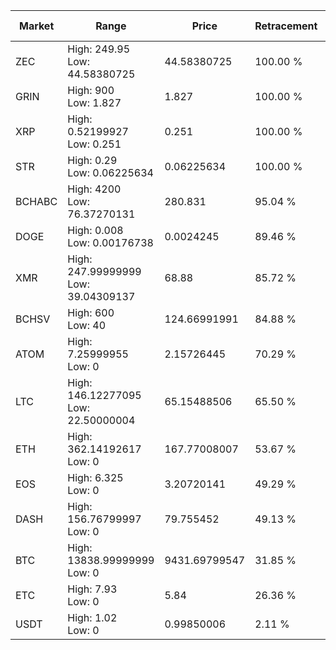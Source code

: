 | Market | Range | Price| Retracement | Doubles to 50% |
| --- | --- | --- | --- | --- |
| ZEC | High: 249.95<br />Low: 44.58380725 | 44.58380725 | 100.00 % | 3.30 |
| GRIN | High: 900<br />Low: 1.827 | 1.827 | 100.00 % | 246.81 |
| XRP | High: 0.52199927<br />Low: 0.251 | 0.251 | 100.00 % | 1.54 |
| STR | High: 0.29<br />Low: 0.06225634 | 0.06225634 | 100.00 % | 2.83 |
| BCHABC | High: 4200<br />Low: 76.37270131 | 280.831 | 95.04 % | 7.61 |
| DOGE | High: 0.008<br />Low: 0.00176738 | 0.0024245 | 89.46 % | 2.01 |
| XMR | High: 247.99999999<br />Low: 39.04309137 | 68.88 | 85.72 % | 2.08 |
| BCHSV | High: 600<br />Low: 40 | 124.66991991 | 84.88 % | 2.57 |
| ATOM | High: 7.25999955<br />Low: 0 | 2.15726445 | 70.29 % | 1.68 |
| LTC | High: 146.12277095<br />Low: 22.50000004 | 65.15488506 | 65.50 % | 1.29 |
| ETH | High: 362.14192617<br />Low: 0 | 167.77008007 | 53.67 % | 1.08 |
| EOS | High: 6.325<br />Low: 0 | 3.20720141 | 49.29 % | 0.00 |
| DASH | High: 156.76799997<br />Low: 0 | 79.755452 | 49.13 % | 0.00 |
| BTC | High: 13838.99999999<br />Low: 0 | 9431.69799547 | 31.85 % | 0.00 |
| ETC | High: 7.93<br />Low: 0 | 5.84 | 26.36 % | 0.00 |
| USDT | High: 1.02<br />Low: 0 | 0.99850006 | 2.11 % | 0.00 |
